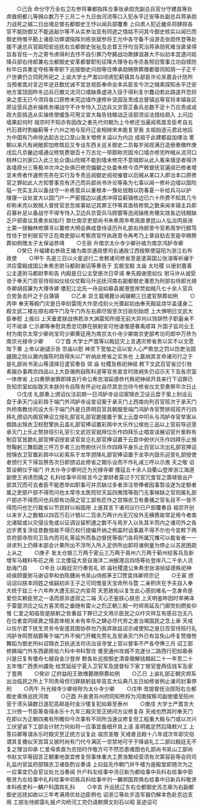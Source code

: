 <!-- { "loadSidebar": true } -->
　　○己丑  命分守万全右卫左参将署都指挥佥事张承勋充副总兵官分守建昌等处  虏酋把都儿等拥众数万于三月二十九日由河流等口入犯永平迁安等处副总兵蒋承勋力战死之越二日出境总督右都御史王忬以闻兵部覆奏  上曰虏人犯近畿杀将肆掠各官不能防御又不能追敌尔等不从实参治显有同遮之情姑不问其今御史核实以闻已而御史杨惟平勘上诸臣功罪谓指挥刘栋张斌参将王允中各守备不设游击张勋佟登等赴援不速总兵官殴阳安巡抚右佥都御史张祉及总督王忬均当究治蒋承勋死难当褒录得旨各官任一方之寄令虏得利去忬不自引罪乃夸餙战功欺肆滋甚大不似初本宜逮问姑降兵部右侍郎兼右佥都御史安革都督职衔征降大理寺右寺丞各照旧管事立功自赎防秋毕日具奏定夺栋等卑职下巡按御史问勋等住俸承勋赐祭葬赠都督同知荫一子正千户世袭仍立伺死所祀之  上谕大学士严嵩曰顷虏犯蓟镇其与部臣许论吴嘉会计防所当预者嵩对言近年逆丑数扰诚不宜怠视臣奉命会本兵臣言今次之贼素探知永平迁安地方富饶因昨冬边兵已撤又流河口墙缺乘虚进入徂于得利复尔蠢动若此路遂开恐将来之患无已今须将各口原修未究边墙作速修补坚固及责成总督镇巡等官将本镇各区原设营兵选补操练务堪战守不许专恃入卫边兵又京营正备兵总数不足十万应责成戎政大臣挑选从实操练使缓急可用又宣大每告钱粮诎乏该部须设法措给疏入  上问边墙果起何时  祖宗时不知亦有因改之者先代何朝为上今修还当遍阅焉嵩言臣考自五代石晋时割幽蓟等十六州之地与契丹辽金相继宋未能复至我  太祖始逐元君此地后为中国有乃命徐达起古北口至山海关增修关溢以为内边  成祖于此建都益加缮治  累朝以来凡有阙敞即加修筑后又专设东西关巡关御史二员每岁阅视满日造册奏缴昨庚戌后凡京畿边墙通议修筑费银百十万古北一带颇称完固冷口墙亦修完昨贼从流河口桃林口刘家口入此三处众谓山险贼不能到墙未修完不意贼即从此入看来墙坚者得济各墙原分三等极冲次冲之处俱已修完偏僻之处委朱修今须严敕督抚官遍阅已修者增坚未修者作速修完务在实行及专责巡阅御史阅视催督以后贼从某口入即治本口原修官之罪如此人方知警事克有济己而兵部尚书许论等条为七事以闻一修补边墙以固险隘一充实主兵以备战守一补练营兵以重根本一豫处钱粮以防春夏一补给兵马以护  陵寝一议处宣大以固门户一严密摆边以遏虏冲得旨蓟镇修边已六十所费不知其几今却称未完以致贼入督抚官怠忽侯事姑记其罪王忬等其亟核修筑之数来闻本镇主兵即召募补足以备战守不得专恃入卫边兵京营兵马顾寰等选阅操练务臻实效各边钱粮缺乏户部查议具奏余如拟行  致仕南京吏部尚书朱希周卒希周直隶昆山人弘治丙辰进士第一授翰林修撰寻以纂修大明会典成晋侍读历升礼部右侍郎至今官希周学行醇笃性恬于世利居官守正在南吏部以考察庶官忤执政意令再考乃上章自劾去至是卒赐祭葬如例赠太子太保谥恭靖
　　○壬辰  升南京太仆寺少卿孙禃为南京鸿胪寺卿
　　○癸巳  升福建右参政王爚为南京通政使司右通政江西按察使寇阳为浙江右布政使
　　○甲午  先是三日以火星逆行二舍敕诸司修省至是遣英国公张溶等祈禳于洪应雷殿成国公朱希忠驸马都尉谢诏等奏告于  玄极宝殿  太庙  太社稷  以册封嘉善公主遣驸马都尉李和告  内殿是日公主受册次日早谒  奉先殿谢恩如仪  驸马许从诚受诰于奉天门百官侍班如仪给仪仗鞍马升巡抚河南右副都御史潘恩为刑部右侍郎光禄寺卿胡叔廉为大理寺卿  倭犯江北先一舟自如皋县掘港登岸焚劫贼凡七十余人官兵合势急击歼之于白蒲镇
　　○乙未  崇王载境薨讣闻辍朝三日遣官祭葬如例
　　○丙申  奉天等殿门灾是日申刻雷雨大作至戍刻火光骤起初由奉天殿延烧华盖谨身二殿文武二楼左顺右顺午门及午门外左右廊尽毁至次日辰刻始熄  上大惧明日文武大臣奉慰  上报曰  上天垂爱朕战惧若涉大渊莫知所措无前大异何以饰辞然子职最亲不可不祗承  仁示卿等奉慰具悉忠切罪在朕躬安可他诿惟感眷禹顺耳  升国子监司业王材为南京太常少卿尚宝司少卿黄廷用为南京太仆寺少卿南京吏部考功司郎中万恭为南京光禄寺少卿
　　○丁酉  大学士严嵩等以殿廷灾上言遇灾修省贵以实不以文愿  陛下奏  上帝以谢谴示告  宗庙以慰  神灵下宽恤之诏以安人心严欺怠之罚以饬吏治固疆圉之防以奠内服陈时政得失以广听纳此修省之实务也  上嘉纳其言命诸司行之于是礼部尚书吴山等请择日遣官奏告  郊  庙  社稷及秩祀神祗  敕下文武百官省愆引咎素服办事两京四品以上大臣循例自陈科道等官务直言时政阙失仍诏示天下及各宗室一体修省  上曰奏祭谢罪即择吉行命公希忠溶延德恭代秩祀神祗开具来行下诏罪已告知宗室如拟致灾本朕何令自陈有怀必吐自尽其忠岂待今修省仪文至奏祭毕次日止
　　○戊戌  礼部奏上颁诏仪注前期一日鸿胪寺设诏案锦衣卫设云盘于案上别设云盘于承天门设彩舆于端门外鸿胪寺设宣诏案于承天门上西南向列百官班次于承天门外桥南教坊司设大乐于端门外是日质明百官具朝服至端门鸿胪寺官赞排班班齐行四拜礼颁诏内阁官捧诏立授礼部官礼部官跪接置于案上云盘中叩头与鸿胪寺官举案从御路出锦衣卫校慰擎执云盖礼部官捧诏置彩舆中大乐作公侯伯三品以上官前导迎至承天门上乐止赞排班引礼官引文武百官就拜位乐作四拜乐止唱宣读展诏官升案称有制百官皆跪礼部官捧诏授宣读官宣讫礼部官捧诏置于云盘中俯伏兴乐作四拜乐止搢笏鞠躬三舞蹈跪三呼万岁者三出笏俯伏兴乐作四拜平身乐止百官以次出礼部官捧诏授锦衣卫官置彩舆中以彩索系于龙竿颁降礼部官捧诏置于龙亭内鼓乐迎至礼部授使者颁行天下得旨祭告次日即颁诏此修省之期乐设而不作礼减三呼以示畏  天之敬  诏暂设朝仪于端门  升太仆寺少卿何迁为光禄寺卿  倭寇五十余人自衢山登岸浙江海道副使王询诱而擒之  礼科给事中邓栋言今之害财者莫过于冗官冗食官之廪禄皆出户部其冗而可去者臣不能悉举如职事可并员缺过多者添注带俸者因事暂设遂为定额者属之吏部户部不得而问也太常寺太医院钦天监四夷馆等衙门无事候缺之官则属礼部户部亦不得而问也兵部有功荫之官工部有匠作之宫锦衣卫有奏捕之官名目不一皆不得而问也乞行裁省以节民财以裕国用  上是其言下诸司议行已户部覆奏自  祖宗开创以来岁入之数粮以四百万石计银以二百余万两计内无冗役外无横费故常足用今者南北诸赋或以灾侵议免或以征调议留积逋之数不与焉岁入以失其半而内之诸司外之各边岁费复浮往昔数倍故不得已权行提编开纳之例盖时诎事嬴不得不尔也今宜敕下两京府部寺院司卫及内而司礼等监外而各边督抚等衙门各将所属冗襍可以裁省者一一讲求列上仍移本部会计果所出不浮所入所入足供所出即将诸例量为停止以苏民困疏上从之
　　○庚子  发太仓银三万两于密云三万两于易州六万两于蓟州给客兵及新增军马粮料布花之用  江北倭寇大至自海洋二洲掘港吕四场等处登岸凡二千余人流劫海门县
　　○辛丑  以殿廷灾行奏告礼  郊  庙社稷遣公朱希忠张溶徐延德秩祀神祗侯顾寰驸马谢诏李和伯陈鏸尚书吴山侍郎茅王□赞袁炜卿师宗记
　　○壬寅  颁诏诏曰朕本同姓之侯嗣初非王子之可同惟皇天宝命所与暨  二亲积庆在予夫自入奉大统于兹三十六年昨大遭无前之内变荷  天恩赦佑以复生此心感刻难名一念身命是爱但实赖臣劳之一语而原非虚寂之二端  天心丕鉴朕心朕忠  上天明鉴昨因时旱祷泽于雷霆洪应之坛方喜灵雨之垂随有雷火之烈正朝三殿一时烬焉延及门廊焂刻燃矣仰惟  仁爱之昭临皆是朕躬之咎重兹下罪已之文用示臣民之众吁灾祥互有感召岂无凡在位者宜同祗畏之情首体相关未有幸乐之肆必尽代劳之直当竭国民之念上承  天戒以佐尔君下抚生灵务令安遂其图协恭勿乃我弃故兹诏示咸使知之是日百官侍班行礼鸿胪寺鸣赞胡爵等于端门外不候门开輙先赞礼及至承天门外已有旨免山呼复赞搢笏舞蹈为御史所纠诏锦衣卫执送法司讯治该寺堂上官以督率不严各夺俸三月  诏工部修餙端门外东西廊房给六科中书科暂住  倭至通州攻城不克遂分二路西行犯如皋泰兴是日复有倭舟七艘自金沙登岸  敕各处巡按御史清查徵解钱粮起二十一年至二十五年惟广西贵州蠲免  给赏延绥宁夏入卫官军及提督标下家丁银官壹两伍钱军及家丁壹两
　　○癸卯  辽府益阳王致橏薨赐祭葬如例
　　○乙巳  上谕礼部正朝灾烬系出治临民之所上下同责毋但归罪朕躬兹举高玄大坛典凡五日如修省例止诸司封事停刑
　　○丙午  升光禄寺少卿徐陟为太仆寺少卿
　　○戊申  改提督抚治郧阳右佥都御史章焕巡抚河南
　　○己酉  升直隶苏州府同知熊桴为河南按察司副使倭至阳州营于湾头镇数日遂犯高邮是时金沙倭复犯如皋至泰州
　　○庚戌  大学士严嵩言大工兴修一节臣等查得永乐十九年三殿灾至正统间方议修复存  天戒也然其时奉天门在即以为正朝四夷有所瞻仰今次事有不同所当速议修复但工程重大殿与门或以次兴工伏望谕下工部会计财力何如将一应事宜备细开具上请  圣明裁定然后降敕兴工  上答曰卿等谓永乐时殿灾至正统方议复此  祖宗圣敬  天戒者且殿十八年成次年即灾俗谓其复檐似天宫耳又彼时尚有门代今满区一空禁地可乎于降谕礼工二部曰殿廷无不复之理当仰承  仁爱毋卖直为忠扭时作敬方可不然恐患难图也礼部尚书吴山工部尚书赵文华等因言正朝重地亟宜修复但事体重大工费浩繁经营须有次第容臣等会同司礼监内官监府部锦衣卫诸臣酌议奏请  上曰兹先作朝门并午楼为是殿堂即随次为之一应事宜仍会官议处允当奏闻  升户科左给事中汤日新为都给事中兵科右给事中郭敬贤为左给事中礼科给事中邓栋兵科给事中刘一麟郑国宾俱右给事中日新兵科敬贤本科栋吏科一麟户科国宾礼科
　　○辛亥  升巡抚辽东右佥都御史苏志皋为右副都御史巡抚如故以三年考满用优处边臣例也  诏浙江等处岁造军器仍解本色赴京边支用  工部左侍郎雷礼报卢沟桥河工完仍请敕撰文刻石以昭  圣迹诏可

